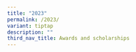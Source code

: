 ```yaml
---
title: "2023"
permalink: /2023/
variant: tiptap
description: ""
third_nav_title: Awards and scholarships
---
```

